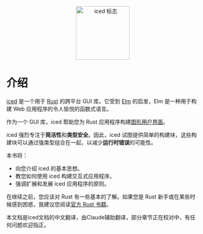 <div align="center">
  <img alt="iced 标志" src="../resources/logo.svg" width="140">
</div>

# 介绍
[iced] 是一个用于 [Rust] 的跨平台 GUI 库。它受到 [Elm] 的启发，Elm 是一种用于构建 Web 应用程序的令人愉悦的函数式语言。

作为一个 GUI 库，iced 帮助您为 Rust 应用程序构建[图形用户界面]。

iced 强烈专注于**简洁性**和**类型安全**。因此，iced 试图提供简单的构建块，这些构建块可以通过强类型组合在一起，以减少**运行时错误**的可能性。

本书将：

- 向您介绍 iced 的基本思想。
- 教您如何使用 iced 构建交互式应用程序。
- 强调扩展和发展 iced 应用程序的原则。

在继续之前，您应该对 Rust 有一些基本的了解。如果您是 Rust 新手或在某些时候感到困惑，我建议您阅读[官方 Rust 书籍]。

[iced]: https://iced.rs
[Rust]: https://rust-lang.org
[Elm]: https://elm-lang.org
[图形用户界面]: https://en.wikipedia.org/wiki/Graphical_user_interface
[官方 Rust 书籍]: https://doc.rust-lang.org/book/

本文档是iced文档的中文翻译，由Claude辅助翻译，部分章节正在校对中，有任何问题欢迎指正。